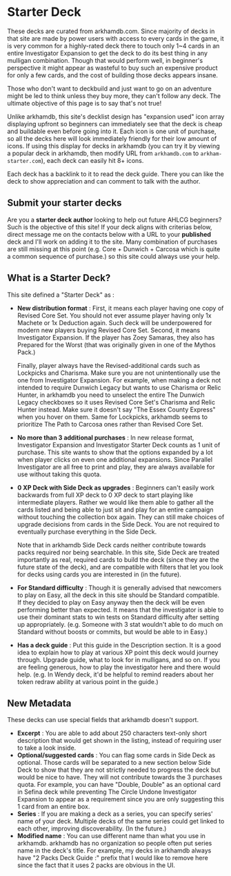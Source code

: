 # Starter Deck

These decks are curated from arkhamdb.com. Since majority of decks in that site are made by power users with access to every cards in the game, it is very common for a highly-rated deck there to touch only 1~4 cards in an entire Investigator Expansion to get the deck to do its best thing in any mulligan combination. Though that would perform well, in beginner's perspective it might appear as wasteful to buy such an expensive product for only a few cards, and the cost of building those decks appears insane.

Those who don't want to deckbuild and just want to go on an adventure might be led to think unless they buy more, they can't follow any deck. The ultimate objective of this page is to say that's not true!

Unlike arkhamdb, this site's decklist design has "expansion used" icon array displaying upfront so beginners can immediately see that the deck is cheap and buildable even before going into it. Each icon is one unit of purchase, so all the decks here will look immediately friendly for their low amount of icons. If using this display for decks in arkhamdb (you can try it by viewing a popular deck in arkhamdb, then modify URL from `arkhamdb.com` to `arkham-starter.com`), each deck can easily hit 8+ icons.

Each deck has a backlink to it to read the deck guide. There you can like the deck to show appreciation and can comment to talk with the author.

## Submit your starter decks

Are you a **starter deck author** looking to help out future AHLCG beginners? Such is the objective of this site! If your deck aligns with criterias below, direct message me on the contacts below with a URL to your **published** deck and I'll work on adding it to the site. Many combination of purchases are still missing at this point (e.g. Core + Dunwich + Carcosa which is quite a common sequence of purchase.) so this site could always use your help.

## What is a Starter Deck?

This site defined a "Starter Deck" as :

- **New distribution format** : First, it means each player having one copy of Revised Core Set. You should not ever assume player having only 1x Machete or 1x Deduction again. Such deck will be underpowered for modern new players buying Revised Core Set. Second, it means Investigator Expansion. If the player has Zoey Samaras, they also has Prepared for the Worst (that was originally given in one of the Mythos Pack.) 

  Finally, player always have the Revised-additional cards such as Lockpicks and Charisma. Make sure you are not unintentionally use the one from Investigator Expansion. For example, when making a deck not intended to require Dunwich Legacy but wants to use Charisma or Relic Hunter, in arkhamdb you need to unselect the entire The Dunwich Legacy checkboxes so it uses Revised Core Set's Charisma and Relic Hunter instead. Make sure it doesn't say "The Essex County Express" when you hover on them. Same for Lockpicks, arkhamdb seems to prioritize The Path to Carcosa ones rather than Revised Core Set.

- **No more than 3 additional purchases** : In new release format, Investigator Expansion and Investigator Starter Deck counts as 1 unit of purchase. This site wants to show that the options expanded by a lot when player clicks on even one additional expansions. Since Parallel Investigator are all free to print and play, they are always available for use without taking this quota.
- **0 XP Deck with Side Deck as upgrades** : Beginners can't easily work backwards from full XP deck to 0 XP deck to start playing like intermediate players. Rather we would like them able to gather all the cards listed and being able to just sit and play for an entire campaign without touching the collection box again. They can still make choices of upgrade decisions from cards in the Side Deck. You are not required to eventually purchase everything in the Side Deck.

  Note that in arkhamdb Side Deck cards neither contribute towards packs required nor being searchable. In this site, Side Deck are treated importantly as real, required cards to build the deck (since they are the future state of the deck), and are compatible with filters that let you look for decks using cards you are interested in (in the future).

- **For Standard difficulty** : Though it is generally advised that newcomers to play on Easy, all the deck in this site should be Standard compatible. If they decided to play on Easy anyway then the deck will be even performing better than expected. It means that the investigator is able to use their dominant stats to win tests on Standard difficulty after setting up appropriately. (e.g. Someone with 3 stat wouldn't able to do much on Standard without boosts or commits, but would be able to in Easy.)
- **Has a deck guide** : Put this guide in the Description section. It is a good idea to explain how to play at various XP point this deck would journey through. Upgrade guide, what to look for in mulligans, and so on. If you are feeling generous, how to play the investigator here and there would help. (e.g. In Wendy deck, it'd be helpful to remind readers about her token redraw ability at various point in the guide.)

## New Metadata

These decks can use special fields that arkhamdb doesn't support.

- **Excerpt** : You are able to add about 250 characters text-only short description that would get shown in the listing, instead of requiring user to take a look inside.
- **Optional/suggested cards** : You can flag some cards in Side Deck as optional. Those cards will be separated to a new section below Side Deck to show that they are not strictly needed to progress the deck but would be nice to have. They will not contribute towards the 3 purchases quota. For example, you can have "Double, Double" as an optional card in Sefina deck while preventing The Circle Undone Investigator Expansion to appear as a requirement since you are only suggesting this 1 card from an entire box.
- **Series** : If you are making a deck as a series, you can specify series' name of your deck. Multiple decks of the same series could get linked to each other, improving discoverability. (In the future.)
- **Modified name** : You can use different name than what you use in arkhamdb. arkhamdb has no organization so people often put series name in the deck's title. For example, my decks in arkhamdb always have "2 Packs Deck Guide :" prefix that I would like to remove here since the fact that it uses 2 packs are obvious in the UI.

<!-- - **Tag** : You can tag your deck what it is dealing with. In the future user can look for a missing role to fill their team with the filter. Each tag supports a short explanation (~100 characters) why it is able to fill that role, and a flag whether it is the deck's main role (can do with high success rate, has acceleration) or off-role (can do sometimes, can't do alone).

### Available Tags

- **Fight** : Use Fight action to deal damage to enemies.
- **Evade** : Use Evade action to exhaust enemies.
- **Investigate** : Can pick up clues from location consistently.
- **Treachery** : Deal with various kind of treacheries. (Commit, cancel, ignore, discard.)
- **Heal** : Can remove damage / horror counters from investigators.
- **Support** : Has something not related to treachery and healing that affects other investigator. For example Minh and Carson would always have a Teamplay role from their ability. Teamwork, Encyclopedia, Stand Together, Extra Ammunition, etc. all also works targeting other investigators. -->
